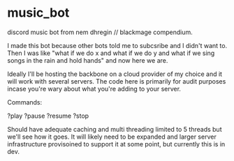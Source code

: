 # music_bot
discord music bot from nem dhregin // blackmage compendium.

I made this bot because other bots told me to subcsribe and I didn't want to. Then I was like "what if we do x and what if we do y and what if we sing songs in the rain and hold hands" and now here we are.

Ideally I'll be hosting the backbone on a cloud provider of my choice and it will work with several servers. The code here is primarily for audit purposes incase you're wary about what you're adding to your server.

Commands:

?play
?pause
?resume
?stop


Should have adequate caching and multi threading limited to 5 threads but we'll see how it goes.  It will likely need to be expanded and larger server infrastructure provisoined to support it at some point, but currently this is in dev.
